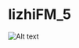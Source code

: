 # lizhiFM_5
![Alt text](https://github.com/gcmwhite/lizhiFM/blob/master/images/2018-01-23_192631.png)
